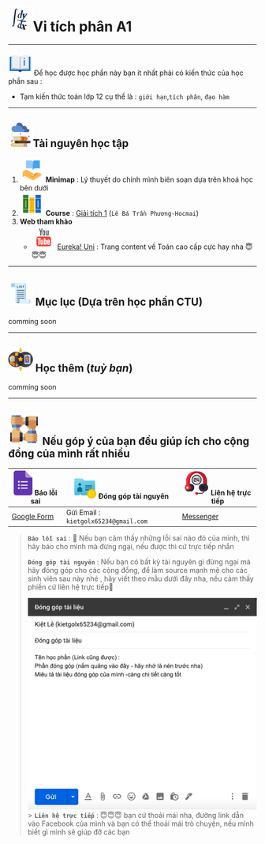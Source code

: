 # ![gt1.png](https://raw.githubusercontent.com/Zenfection/Image/master/2020/12/23-19-55-49-gt1.png)Vi tích phân A1

---

![icons8-user_manual.png](https://raw.githubusercontent.com/Zenfection/Image/master/2020/12/23-22-00-06-icons8-user_manual.png) Để học được học phần này bạn ít nhất phải có kiến thức của học phần sau :

- Tạm kiến thức toán lớp 12 cụ thể là : `giới hạn`,`tích phân`, `đạo hàm` 

---

## ![Cloud Librarypng](https://raw.githubusercontent.com/Zenfection/Image/master/2020/12/15-14-31-38-Cloud%20Library.png)Tài nguyên học tập

1. ![icons8-knowledge_sharing.png](https://raw.githubusercontent.com/Zenfection/Image/master/2020/12/23-21-53-25-icons8-knowledge_sharing.png) **Minimap** : Lý thuyết do chính mình biên soạn dựa trên khoá học bên dưới
2. ![icons8-course.png](https://raw.githubusercontent.com/Zenfection/Image/master/2020/12/23-21-54-39-icons8-course.png) **Course** : [Giải tích 1](https://drive.google.com/drive/folders/1mT2icDFnbTzyd2I3wKXz8Za9dg_mlgRK?usp=sharing) (`Lê Bá Trần Phương-Hocmai`)
3. **Web tham khảo**
   - ![icons8-youtube.png](https://raw.githubusercontent.com/Zenfection/Image/master/2020/12/23-22-09-55-icons8-youtube.png) [Eureka! Uni](https://www.youtube.com/c/EurekaUni/playlists?view=50&sort=dd&shelf_id=2) : Trang content về Toán cao cấp cực hay nha 😇😇😇

---

## ![SHOPING LIST.png](https://raw.githubusercontent.com/Zenfection/Image/master/2020/12/23-21-11-49-SHOPING%20LIST.png) Mục lục (Dựa trên học phần CTU)

comming soon

---

## ![Blended Learningpng](https://raw.githubusercontent.com/Zenfection/Image/master/2020/12/17-00-24-28-Blended%20Learning.png) Học thêm (*tuỳ bạn*)

comming soon

---

## ![Community.png](https://raw.githubusercontent.com/Zenfection/Image/master/2020/12/16-23-32-26-Community.png) Nếu góp ý của bạn đều giúp ích cho cộng đồng của mình rất nhiều

| ![googleformslogo2BA8295903seeklogocom  01png](https://raw.githubusercontent.com/Zenfection/Image/master/2020/12/23-21-03-42-google-forms-logo-2BA8295903-seeklogo.com%20-%2001.png) Báo lỗi sai | ![icons8newcontactpng](https://raw.githubusercontent.com/Zenfection/Image/master/2020/12/23-21-05-27-icons8-new_contact.png) Đóng góp tài nguyên | ![24 Supportpng](https://raw.githubusercontent.com/Zenfection/Image/master/2020/12/23-20-55-28-24%20Support.png) Liên hệ trực tiếp |
| ------------------------------------------------------------------------------------------------------------------------------------------------------------------------------------------------ | ------------------------------------------------------------------------------------------------------------------------------------------------ | ---------------------------------------------------------------------------------------------------------------------------------- |
| [Google Form](https://forms.gle/pSEXEHXYFkAjRXDSA)                                                                                                                                               | Gửi Email : `kietgolx65234@gmail.com`                                                                                                            | [Messenger](https://www.messenger.com/t/zenfection)                                                                                |

> **`Báo lỗi sai`** : 🦈 Nếu bạn cảm thấy những lỗi sai nào đó của mình, thì hãy báo cho mình mà đừng ngại, nếu được thì cứ trực tiếp nhắn
> 
> **`Đóng góp tài nguyên`** : Nếu bạn có bất kỳ tài nguyên gì đừng ngại mà hãy đóng góp cho các cộng đồng, để làm source mạnh mẽ cho các sinh viên sau này nhé , hãy viết theo mẫu dưới đây nha, nếu cảm thấy phiền cứ liên hệ trực tiếp🐲
> 
> ![Ảnh chụp Màn hình 20201216 lúc 234831png](https://raw.githubusercontent.com/Zenfection/Image/master/2020/12/16-23-48-42-A%CC%89nh%20chu%CC%A3p%20Ma%CC%80n%20hi%CC%80nh%202020-12-16%20lu%CC%81c%2023.48.31.png) > 
> **`Liên hệ trực tiếp`** : 😇😇😇 bạn cứ thoải mái nha, đường link dẫn vào Facebook của mình và bạn có thể thoải mái trò chuyện, nếu mình biết gì mình sẽ giúp đỡ các bạn
